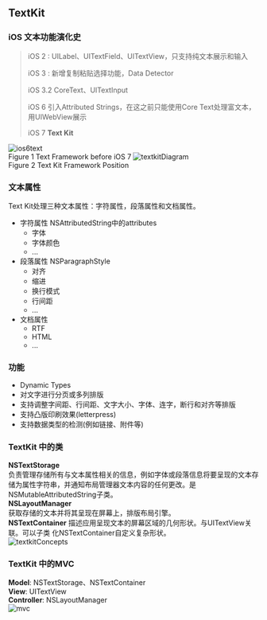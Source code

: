 ## TextKit
### iOS 文本功能演化史
>iOS 2 : UILabel、UITextField、UITextView，只支持纯文本展示和输入  
>
>iOS 3 : 新增复制粘贴选择功能，Data Detector  
>
>iOS 3.2  CoreText、UITextInput
> 
>iOS 6 引入Attributed Strings，在这之前只能使用Core Text处理富文本，用UIWebView展示 
>
>iOS 7 **Text Kit**  
 
![ios6text](http://beyondvincent.com/images/2013/11/24.jpg)  
Figure 1  Text Framework before iOS 7
![textkitDiagram](http://beyondvincent.com/images/2013/11/23.jpg)  
Figure 2  Text Kit Framework Position
### 文本属性
Text Kit处理三种文本属性：字符属性，段落属性和文档属性。
  
* 字符属性  NSAttributedString中的attributes
	* 字体
	* 字体颜色
	* ... 
* 段落属性  NSParagraphStyle
	* 对齐
	* 缩进
	* 换行模式
	* 行间距
	* ... 
* 文档属性 
	* RTF
	* HTML
	* ...  


### 功能
* Dynamic Types  
* 对文字进行分页或多列排版
* 支持调整字间距、行间距、文字大小、字体、连字，断行和对齐等排版
* 支持凸版印刷效果(letterpress)  
* 支持数据类型的检测(例如链接、附件等)

### TextKit 中的类
**NSTextStorage**  
负责管理存储所有与文本属性相关的信息，例如字体或段落信息将要呈现的文本存储为属性字符串，并通知布局管理器文本内容的任何更改。是NSMutableAttributedString子类。  
**NSLayoutManager**  
获取存储的文本并将其呈现在屏幕上，排版布局引擎。  
**NSTextContainer** 
描述应用呈现文本的屏幕区域的几何形状。与UITextView关联。可以子类
化NSTextContainer自定义复杂形状。  
![textkitConcepts](https://koenig-media.raywenderlich.com/uploads/2013/09/TextKitStack.png)  
### TextKit 中的MVC
**Model**:  NSTextStorage、NSTextContainer  
**View**: UITextView  
**Controller**: NSLayoutManager  
![mvc](https://developer.apple.com/library/archive/documentation/General/Conceptual/DevPedia-CocoaCore/Art/model_view_controller_2x.png)
